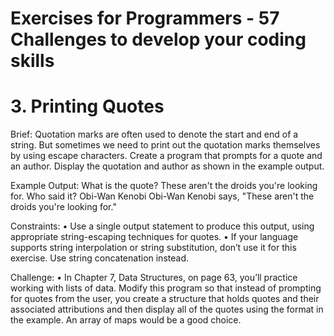 # Exercises for Programmers - 57 Challenges to develop your coding skills

# 3. Printing Quotes

Brief:
Quotation marks are often used to denote the start and end
of a string. But sometimes we need to print out the quotation
marks themselves by using escape characters.
Create a program that prompts for a quote and an author.
Display the quotation and author as shown in the example
output.

Example Output:
What is the quote? These aren't the droids you're looking for.
Who said it? Obi-Wan Kenobi
Obi-Wan Kenobi says, "These aren't the droids
you're looking for."

Constraints:
• Use a single output statement to produce this output,
using appropriate string-escaping techniques for quotes.
• If your language supports string interpolation or string
substitution, don’t use it for this exercise. Use string
concatenation instead.

Challenge:
• In Chapter 7, Data Structures, on page 63, you’ll practice
working with lists of data. 
Modify this program so that
instead of prompting for quotes from the user, you create a structure that holds quotes and their associated
attributions and then display all of the quotes using the
format in the example. An array of maps would be a
good choice.
